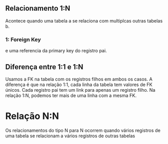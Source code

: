 ## Relacionamento 1:N

Acontece quando uma tabela a se relaciona com multiplcas outras tabelas b.

### 1: Foreign Key

e uma referencia da primary key do registro pai.

## Diferença entre 1:1 e 1:N

Usamos a FK na tabela com os registros filhos em ambos os casos. A diferença é que na relação 1:1, cada linha da tabela tem valores de FK únicos. Cada registro pai tem um link para apenas um registro filho. Na relação 1:N, podemos ter mais de uma linha com a mesma FK.

# Relação N:N

Os relacionamentos do tipo N para N ocorrem quando vários registros de uma tabela se relacionam a vários registros de outras tabelas
